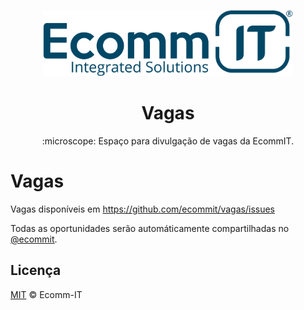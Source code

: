 <p align="center">
<img src="https://github.com/ecomm-it/brand/blob/master/ecomm-ti.png" width="400" alt="Ecomm-IT">
</p>
<h1 align="center">Vagas</h1>
<p align="center">:microscope: Espaço para divulgação de vagas da EcommIT.</p>

# Vagas 

Vagas disponíveis em https://github.com/ecommit/vagas/issues

Todas as oportunidades serão automáticamente compartilhadas no [@ecommit](https://twitter.com/ecomm_it).
 
## Licença

[MIT](/LICENSE) &copy; Ecomm-IT
